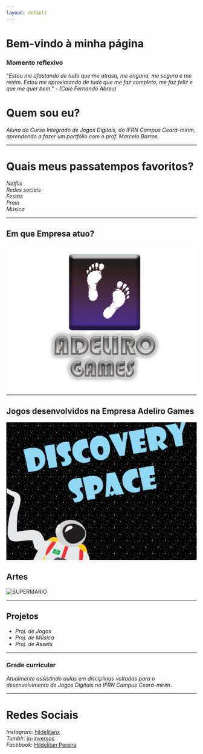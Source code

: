 ```yaml
---
layout: default
---
```


# Bem-vindo à minha página

### Momento reflexivo

"_Estou me afastando de tudo que me atrasa, me engana, me segura e me retém. Estou me aproximando de tudo que me faz completo, me faz feliz e que me quer bem." - (Caio Fernando Abreu)_

# Quem sou eu?

_Aluna do Curso Integrado de Jogos Digitais, do IFRN Campus Ceará-mirim, aprendendo a fazer um portfólio com o prof. Marcelo Barros_.

* * *

# Quais meus passatempos favoritos?

_Netflix_  
_Redes sociais_  
_Festas_  
_Praia_  
_Música_  

* * * 

## Em que Empresa atuo?

![](marcaempresa.png)


* * *

## Jogos desenvolvidos na Empresa Adeliro Games

[![](discoveryspace.png)](https://hildelitan.github.io/DiscoverySpace/)


## Artes


![SUPERMARIO](http://www.imagenspng.com.br/wp-content/uploads/2015/02/super-mario-01.png)

* * *

## Projetos

* _Proj. de Jogos_
* _Proj. de Música_
* _Proj. de Assets_

* * *

### Grade curricular

_Atualmente assistindo aulas em disciplinas voltadas para o desenvolvimento de Jogos Digitais no IFRN Campus Ceará-mirim_. 

* * *

# Redes Sociais 

_Instagram:_  [hildelitanx](https://www.instagram.com/hildelitanx/)  
_Tumblr:_  [in-inversos](http://in-inversos.tumblr.com/)  
_Facebook:_  [Hildelitan Pereira](https://www.facebook.com/hildelitan)  
